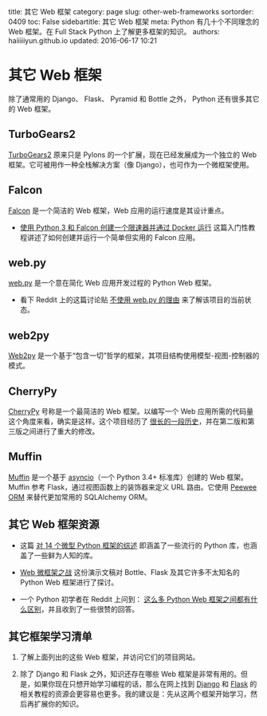 title: 其它 Web 框架
category: page
slug: other-web-frameworks
sortorder: 0409
toc: False
sidebartitle: 其它 Web 框架
meta: Python 有几十个不同理念的 Web 框架。在 Full Stack Python 上了解更多框架的知识。
authors: haiiiiiyun.github.io
updated: 2016-06-17 10:21


# 其它 Web 框架
除了通常用的 Django、 Flask、 Pyramid 和 Bottle 之外， Python 还有很多其它的 Web 框架。

## TurboGears2
[TurboGears2](http://www.turbogears.org) 原来只是 Pylons 的一个扩展，现在已经发展成为一个独立的 Web 框架。它可被用作一种全栈解决方案（像 Django），也可作为一个微框架使用。

## Falcon
[Falcon](http://falconframework.org/) 是一个简洁的 Web 框架，Web 应用的运行速度是其设计重点。

* [使用 Python 3 和 Falcon 创建一个限速器并通过 Docker 运行](http://www.giantflyingsaucer.com/blog/?p=5910) 这篇入门性教程讲述了如何创建并运行一个简单但实用的 Falcon 应用。

## web.py
[web.py](http://webpy.org/) 是一个意在简化 Web 应用开发过程的 Python Web 框架。

* 看下 Reddit 上的这篇讨论贴 [不使用 web.py 的理由](http://www.reddit.com/r/Python/comments/2sjghv/is_there_any_reason_to_not_use_webpy/) 来了解该项目的当前状态。

## web2py
[Web2py](http://www.web2py.com/) 是一个基于“包含一切”哲学的框架，其项目结构使用模型-视图-控制器的模式。

## CherryPy
[CherryPy](http://www.cherrypy.org/) 号称是一个最简洁的 Web 框架。以编写一个 Web 应用所需的代码量这个角度来看，确实是这样。这个项目经历了 [很长的一段历史](http://w3techs.com/technologies/details/ws-cherrypy/all/all)，并在第二版和第三版之间进行了重大的修改。

## Muffin
[Muffin](https://github.com/klen/muffin) 是一个基于 [asyncio](https://docs.python.org/3/library/asyncio.html)（一个 Python 3.4+ 标准库）创建的 Web 框架。Muffin 参考 Flask，通过视图函数上的装饰器来定义 URL 路由。它使用 [Peewee ORM](https://peewee.readthedocs.org/en/latest/) 来替代更加常用的 SQLAlchemy ORM。

## 其它 Web 框架资源
* 这篇 [对 14 个微型 Python 框架的综述](http://codecondo.com/14-minimal-web-frameworks-for-python/) 即涵盖了一些流行的 Python 库，也涵盖了一些鲜为人知的库。

* [Web 微框架之战](http://www.slideshare.net/r1chardj0n3s/web-microframework-battle/) 这份演示文稿对 Bottle、Flask 及其它许多不太知名的 Python Web 框架进行了探讨。

* 一个 Python 初学者在 Reddit 上问到： [这么多 Python Web 框架之间都有什么区别](http://www.reddit.com/r/Python/comments/28qr7c/can_anyone_explain_the_differences_between_web2py/)，并且收到了一些很赞的回答。

## 其它框架学习清单
1. 了解上面列出的这些 Web 框架，并访问它们的项目网站。

1. 除了 Django 和 Flask 之外，知识还存在哪些 Web 框架是非常有用的。但是，如果你现在只想开始学习编程的话，那么在网上找到 [Django](/django.html) 和 [Flask](/flask.html) 的相关教程的资源会更容易也更多。我的建议是：先从这两个框架开始学习，然后再扩展你的知识。
